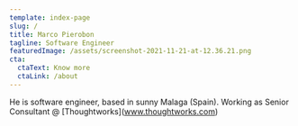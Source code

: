 ```yaml
---
template: index-page
slug: /
title: Marco Pierobon
tagline: Software Engineer
featuredImage: /assets/screenshot-2021-11-21-at-12.36.21.png
cta:
  ctaText: Know more
  ctaLink: /about
---
```

He is software engineer, based in sunny Malaga (Spain). Working as Senior Consultant @ \[Thoughtworks](www.thoughtworks.com)